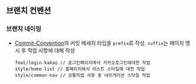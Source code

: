 ## 브랜치 컨벤션

### 브랜치 네이밍

-   [Commit-Convention](./Commit-Convention.md)의 커밋 메세지 타입을 `prefix`로 작성. `suffix`는 페이지 명시 후 작업 사항에 대해 작성
    ```
    feat/login-kakao // 로그인페이지에서 카카오로그인에대한 작업
    style/home-list // 홈페이지에서 리스트 스타일에 대한 작업
    style/common-nav // 공통작업 사항 중 네이게이션 스타일 작업
    ```
